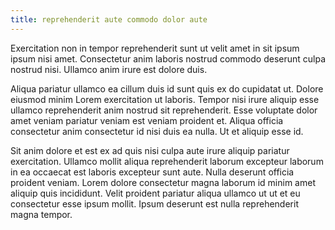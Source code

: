 ```yaml
---
title: reprehenderit aute commodo dolor aute
---
```


Exercitation non in tempor reprehenderit sunt ut velit amet in sit ipsum ipsum nisi amet. Consectetur anim laboris nostrud commodo deserunt culpa nostrud nisi. Ullamco anim irure est dolore duis.

Aliqua pariatur ullamco ea cillum duis id sunt quis ex do cupidatat ut. Dolore eiusmod minim Lorem exercitation ut laboris. Tempor nisi irure aliquip esse ullamco reprehenderit anim nostrud sit reprehenderit. Esse voluptate dolor amet veniam pariatur veniam est veniam proident et. Aliqua officia consectetur anim consectetur id nisi duis ea nulla. Ut et aliquip esse id.

Sit anim dolore et est ex ad quis nisi culpa aute irure aliquip pariatur exercitation. Ullamco mollit aliqua reprehenderit laborum excepteur laborum in ea occaecat est laboris excepteur sunt aute. Nulla deserunt officia proident veniam. Lorem dolore consectetur magna laborum id minim amet aliquip quis incididunt. Velit proident pariatur aliqua ullamco ut ut et eu consectetur esse ipsum mollit. Ipsum deserunt est nulla reprehenderit magna tempor.